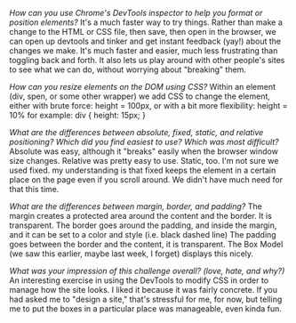 *How can you use Chrome's DevTools inspector to help you format or position elements?*
It's a much faster way to try things. Rather than make a change to the HTML or CSS file, then save, then open in the browser, we can open up devtools and tinker and get instant feedback (yay!) about the changes we make. It's much faster and easier, much less frustrating than toggling back and forth. It also lets us play around with other people's sites to see what we can do, without worrying about "breaking" them.

*How can you resize elements on the DOM using CSS?*
Within an element (div, spen, or some other wrapper) we add CSS to change the element, either with brute force: height = 100px, or with a bit more flexibility: height = 10%
for example:
div {
  height: 15px;
}

*What are the differences between absolute, fixed, static, and relative positioning? Which did you find easiest to use? Which was most difficult?*
Absolute was easy, although it "breaks" easily when the browser window size changes. Relative was pretty easy to use. Static, too. I'm not sure we used fixed. my understanding is that fixed keeps the element in a certain place on the page even if you scroll around. We didn't have much need for that this time.

*What are the differences between margin, border, and padding?*
The margin creates a protected area around the content and the border. It is transparent.
The border goes around the padding, and inside the margin, and it can be set to a color and style (i.e. black dashed line)
The padding goes between the border and the content, it is transparent.
The Box Model (we saw this earlier, maybe last week, I forget) displays this nicely.

*What was your impression of this challenge overall? (love, hate, and why?)*
An interesting exercise in using the DevTools to modify CSS in order to manage how the site looks. I liked it because it was fairly concrete. If you had asked me to "design a site," that's stressful for me, for now, but telling me to put the boxes in a particular place was manageable, even kinda fun.
